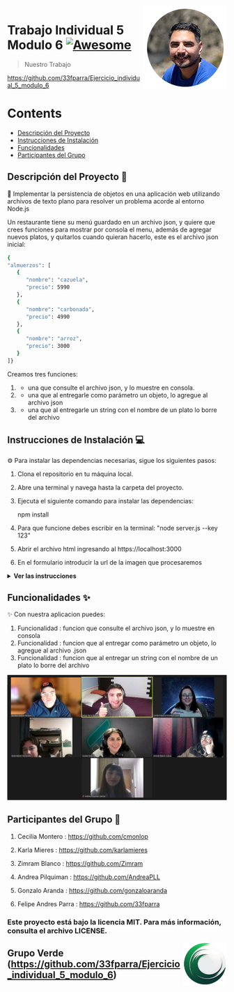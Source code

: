 <img src="public/images/perfil.png" align="right" />

# Trabajo Individual 5 Modulo 6 [![Awesome](https://cdn.jsdelivr.net/gh/sindresorhus/awesome@d7305f38d29fed78fa85652e3a63e154dd8e8829/media/badge.svg)](https://github.com/33fparra/Ejercicio_individual_5_modulo_6)

> Nuestro Trabajo

https://github.com/33fparra/Ejercicio_individual_5_modulo_6

Contents
========

 * [Descripción del Proyecto](#descripción-del-proyecto-memo)
 * [Instrucciones de Instalación](#instrucciones-de-instalación-computer)
 * [Funcionalidades](#funcionalidades-sparkles)
 * [Participantes del Grupo](#participantes-del-grupo-busts_in_silhouette)
 
## Descripción del Proyecto :memo:

📝 Implementar la persistencia de objetos en una aplicación web utilizando archivos de texto plano para resolver un problema acorde al entorno Node.js

Un restaurante tiene su menú guardado en un archivo json, y quiere que crees funciones para mostrar por consola el
menu, además de agregar nuevos platos, y quitarlos cuando quieran hacerlo, este es el archivo json inicial:
````sh
{
"almuerzos": [
   {
      "nombre": "cazuela",
      "precio": 5990
   },
   {
      "nombre": "carbonada",
      "precio": 4990
   },
   {
      "nombre": "arroz",
      "precio": 3000
   }
]}
````

Creamos tres funciones:
1. - una que consulte el archivo json, y lo muestre en consola.
2. - una que al entregarle como parámetro un objeto, lo agregue al archivo json
3. - una que al entregarle un string con el nombre de un plato lo borre del archivo


## Instrucciones de Instalación :computer:

⚙️ Para instalar las dependencias necesarias, sigue los siguientes pasos:

1. Clona el repositorio en tu máquina local.
2. Abre una terminal y navega hasta la carpeta del proyecto.
3. Ejecuta el siguiente comando para instalar las dependencias:

   npm install

4. Para que funcione debes escribir en la terminal: "node server.js --key 123"
5. Abrir el archivo html ingresando al https://localhost:3000
6. En el formulario introducir la url de la imagen que procesaremos

<details><summary><b>Ver las instrucciones</b></summary>

1. Instalar las dependencias:

   ```sh
   npm install
   ```

2. En el caso de no poder instalar las dependencias:

   ```sh
   npm install --force
   ```

3. Las librerias que estamos ocupando `package.json`:

    ````sh
    ... 
    "name": "helpers",
    "version": "1.0.0",
    "description": "",
    "main": "index.js",
    + "type": "module",
    "scripts": {
    "test": "echo \"Error: no test specified\" && exit 1"
    },
    "author": "",
    "license": "ISC",
    "dependencies": {
    "express": "^4.18.2",
    + "hbs": "^4.2.0",
    }
    ````

</details>

</details>

## Funcionalidades :sparkles:

✨ Con nuestra aplicacion puedes:

1. Funcionalidad : funcion que consulte el archivo json, y lo muestre en consola
2. Funcionalidad : funcion que al entregar como parámetro un objeto, lo agregue al archivo .json
3. Funcionalidad : funcion que al entregar un string con el nombre de un plato lo borre del archivo

![Foto de grupo](public/images/grupoVerde.jpg)

## Participantes del Grupo :busts_in_silhouette:

1. Cecilia Montero : https://github.com/cmonlop

2. Karla Mieres : https://github.com/karlamieres

3. Zimram Blanco : https://github.com/Zimram

4. Andrea Pilquiman : https://github.com/AndreaPLL

5. Gonzalo Aranda : https://github.com/gonzaloaranda

6. Felipe Andres Parra : https://github.com/33fparra

### Este proyecto está bajo la licencia MIT. Para más información, consulta el archivo LICENSE.


<img src="public/images/logGrupoVerde.png" align="right" />

## Grupo Verde (https://github.com/33fparra/Ejercicio_individual_5_modulo_6)

